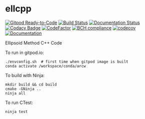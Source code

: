 # ellcpp

[![Gitpod Ready-to-Code](https://img.shields.io/badge/Gitpod-Ready--to--Code-blue?logo=gitpod)](https://gitpod.io/#https://github.com/luk036/ellcpp)
[![Build Status](https://travis-ci.org/luk036/ellcpp.svg?branch=master)](https://travis-ci.org/luk036/ellcpp)
[![Documentation Status](https://readthedocs.org/projects/ellcpp/badge/?version=latest)](https://ellcpp.readthedocs.io/en/latest/?badge=latest)
[![Codacy Badge](https://api.codacy.com/project/badge/Grade/c7e8c69a3335427aa2f08e3e2d455552)](https://app.codacy.com/app/luk036/ellcpp?utm_source=github.com&utm_medium=referral&utm_content=luk036/ellcpp&utm_campaign=badger)
[![CodeFactor](https://www.codefactor.io/repository/github/luk036/ellcpp/badge)](https://www.codefactor.io/repository/github/luk036/ellcpp)
[![BCH compliance](https://bettercodehub.com/edge/badge/luk036/ellcpp?branch=master)](https://bettercodehub.com/)
[![codecov](https://codecov.io/gh/luk036/ellcpp/branch/master/graph/badge.svg)](https://codecov.io/gh/luk036/ellcpp)
[![Documentation](https://img.shields.io/badge/Documentation-latest-blue.svg)](https://luk036.github.io/doc/ellcpp/index.html)

Ellipsoid Method C++ Code

To run in gitpod.io:

    ./envconfig.sh  # first time when gitpod image is built
    conda activate /workspace/conda/arcw

To build with Ninja:

    mkdir build && cd build
    cmake -GNinja ..
    ninja all

To run CTest:

    ninja test
